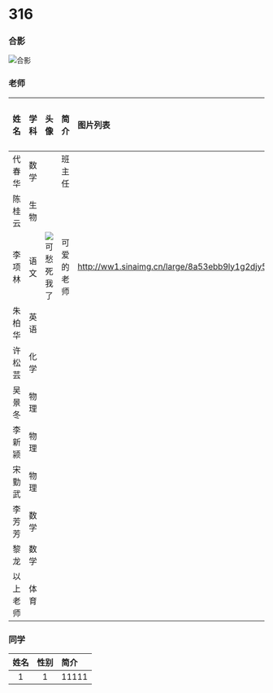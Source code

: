 # 316
### 合影
![合影](https://ss1.bdstatic.com/70cFuXSh_Q1YnxGkpoWK1HF6hhy/it/u=4136022183,930768162&fm=26&gp=0.jpg)
### 老师

| 姓名      |学科 |头像| 简介  |图片列表|音频列表|视频列表|
|:--------:|:--------:|:---:|:---:|:---|:------|:------|
| 代春华  | 数学 |   |班主任  ||||
| 陈桂云     |   生物 | |   ||||
| 李项林      |    语文 |![可愁死我了](http://ww1.sinaimg.cn/thumbnail/8a53ebb9ly1g2dk86pbpoj213z1gqqjp.jpg)|可爱的老师|http://ww1.sinaimg.cn/large/8a53ebb9ly1g2djy5uzrgj213z1gqqjp.jpg|||
| 朱柏华      |    英语 ||  ||||
| 许松芸      |    化学 | |  ||||
| 吴景冬      |    物理 | |  ||||
| 李新颍      |    物理 | |  ||||
| 宋勤武      |    物理 |  | ||||
| 李芳芳      |    数学 | |  ||||
| 黎龙      |    数学 |   ||||
| 以上老师      |   体育 |   ||||

### 同学

| 姓名 | 性别 | 简介 |
| :---:| :---:| :--- |
| 1 | 1 | 11111|



